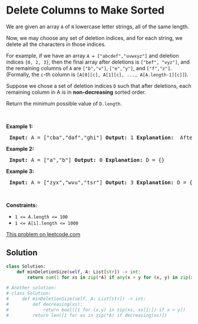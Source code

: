 # Delete Columns to Make Sorted

<p>We are given an array&nbsp;<code>A</code> of <code>N</code> lowercase letter strings, all of the same length.</p> <p>Now, we may choose any set of deletion indices, and for each string, we delete all the characters in those indices.</p> <p>For example, if we have an array <code>A = [&quot;abcdef&quot;,&quot;uvwxyz&quot;]</code> and deletion indices <code>{0, 2, 3}</code>, then the final array after deletions is <code>[&quot;bef&quot;, &quot;vyz&quot;]</code>,&nbsp;and the remaining columns of <code>A</code> are&nbsp;<code>[&quot;b&quot;,&quot;v&quot;]</code>, <code>[&quot;e&quot;,&quot;y&quot;]</code>, and <code>[&quot;f&quot;,&quot;z&quot;]</code>.&nbsp; (Formally, the <code>c</code>-th column is <code>[A[0][c], A[1][c], ..., A[A.length-1][c]]</code>).</p> <p>Suppose we chose a set of deletion indices <code>D</code> such that after deletions, each remaining column in A is in <strong>non-decreasing</strong> sorted order.</p> <p>Return the minimum possible value of <code>D.length</code>.</p> <p>&nbsp;</p> <p><strong>Example 1:</strong></p> <pre> <strong>Input:</strong> A = [&quot;cba&quot;,&quot;daf&quot;,&quot;ghi&quot;] <strong>Output:</strong> 1 <strong>Explanation: </strong> After choosing D = {1}, each column [&quot;c&quot;,&quot;d&quot;,&quot;g&quot;] and [&quot;a&quot;,&quot;f&quot;,&quot;i&quot;] are in non-decreasing sorted order. If we chose D = {}, then a column [&quot;b&quot;,&quot;a&quot;,&quot;h&quot;] would not be in non-decreasing sorted order. </pre> <p><strong>Example 2:</strong></p> <pre> <strong>Input:</strong> A = [&quot;a&quot;,&quot;b&quot;] <strong>Output:</strong> 0 <strong>Explanation: </strong>D = {} </pre> <p><strong>Example 3:</strong></p> <pre> <strong>Input:</strong> A = [&quot;zyx&quot;,&quot;wvu&quot;,&quot;tsr&quot;] <strong>Output:</strong> 3 <strong>Explanation: </strong>D = {0, 1, 2} </pre> <p>&nbsp;</p> <p><strong>Constraints:</strong></p> <ul> <li><code>1 &lt;= A.length &lt;= 100</code></li> <li><code>1 &lt;= A[i].length &lt;= 1000</code></li> </ul>

[This problem on leetcode.com](https://leetcode.com/problems/delete-columns-to-make-sorted/)

## Solution

```py
class Solution:
    def minDeletionSize(self, A: List[str]) -> int:
        return sum(1 for xs in zip(*A) if any(x > y for (x, y) in zip(xs, xs[1:])))

# Another solution:
# class Solution:
#     def minDeletionSize(self, A: List[str]) -> int:
#         def decreasing(xs):
#             return bool([1 for (x,y) in zip(xs, xs[1:]) if x > y])
#         return len([1 for xs in zip(*A) if decreasing(xs)])
```
